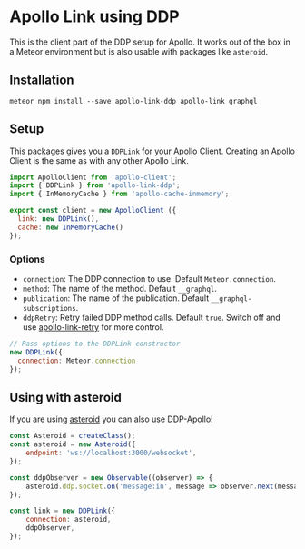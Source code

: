 # Apollo Link using DDP
This is the client part of the DDP setup for Apollo. It works out of the box in a Meteor environment but is also usable with packages like `asteroid`.

## Installation
```
meteor npm install --save apollo-link-ddp apollo-link graphql
```

## Setup
This packages gives you a `DDPLink` for your Apollo Client. Creating an Apollo Client is the same as with any other Apollo Link.

```javascript
import ApolloClient from 'apollo-client';
import { DDPLink } from 'apollo-link-ddp';
import { InMemoryCache } from 'apollo-cache-inmemory';

export const client = new ApolloClient ({
  link: new DDPLink(),
  cache: new InMemoryCache()
});
```

### Options
- `connection`: The DDP connection to use. Default `Meteor.connection`.
- `method`: The name of the method. Default `__graphql`.
- `publication`: The name of the publication. Default `__graphql-subscriptions`.
- `ddpRetry`: Retry failed DDP method calls. Default `true`. Switch off and use [apollo-link-retry](https://www.npmjs.com/package/apollo-link-retry) for more control.

```javascript
// Pass options to the DDPLink constructor
new DDPLink({
  connection: Meteor.connection
});
```

## Using with asteroid
If you are using [asteroid](https://github.com/mondora/asteroid) you can also use DDP-Apollo!

```javascript
const Asteroid = createClass();
const asteroid = new Asteroid({
    endpoint: 'ws://localhost:3000/websocket',
});

const ddpObserver = new Observable((observer) => {
    asteroid.ddp.socket.on('message:in', message => observer.next(message));
});

const link = new DDPLink({
    connection: asteroid,
    ddpObserver,
});
```
